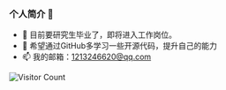 ### 个人简介 👋
- 🌱 目前要研究生毕业了，即将进入工作岗位。
- 🔭 希望通过GitHub多学习一些开源代码，提升自己的能力
- 📫 我的邮箱：1213246620@qq.com

<!--
**princewang666/princewang666** is a ✨ _special_ ✨ repository because its `README.md` (this file) appears on your GitHub profile.

Here are some ideas to get you started:

- 🔭 I’m currently working on ...
- 🌱 I’m currently learning ...
- 👯 I’m looking to collaborate on ...
- 🤔 I’m looking for help with ...
- 💬 Ask me about ...
- 📫 How to reach me: ...
- 😄 Pronouns: ...
- ⚡ Fun fact: ...
-->
![Visitor Count](https://profile-counter.glitch.me/princewang666/count.svg)
